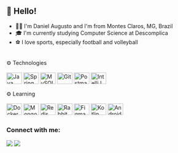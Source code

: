 ## 👋 Hello!

- 👦🏽 I'm Daniel Augusto and I'm from Montes Claros, MG, Brazil
- 🎓 I'm currently studying Computer Science at Descomplica
- ⚽ I love sports, especially football and volleyball

<div style="display: inline_block"><br>
 ⚙️ Technologies
  <br> <br>
  <a href="https://www.java.com/pt-BR/" target="_blank"><img align="center" alt="Java" height="30" width="40" src="https://cdn.jsdelivr.net/gh/devicons/devicon/icons/java/java-original.svg"></a>
  <a href="https://spring.io/" target="_blank"><img align="center" alt="Spring Framework" height="30" width="40" src="https://cdn.jsdelivr.net/gh/devicons/devicon/icons/spring/spring-original.svg"></a>
  <a href="https://www.mysql.com/" target="_blank"><img align="center" alt="MySQL" height="30" width="40" src="https://cdn.jsdelivr.net/gh/devicons/devicon/icons/mysql/mysql-original.svg"></a>
  <a href="https://git-scm.com/" target="_blank"><img align="center" alt="Git" height="30" width="40" src="https://cdn.jsdelivr.net/gh/devicons/devicon/icons/git/git-original.svg"></a>
  <a href="https://www.postman.com/" target="_blank"><img align="center" alt="Postman" height="30" width="40" src="https://www.svgrepo.com/show/354202/postman-icon.svg"></a>
  <a href="https://www.jetbrains.com/idea/" target="_blank"><img align="center" alt="IntelliJ Idea" height="30" width="40" src="https://cdn.jsdelivr.net/gh/devicons/devicon/icons/intellij/intellij-original.svg"></a>
</div>

<div style="display: inline_block"><br>
  ⚙️ Learning
  <br> <br>
  <a href="https://www.docker.com/" target="_blank"><img align="center" alt="Docker" height="30" width="40" src="https://cdn.jsdelivr.net/gh/devicons/devicon/icons/docker/docker-original.svg"></a>
  <a href="https://www.mongodb.com/" target="_blank"><img align="center" alt="MongoDB" height="30" width="40" src="https://cdn.jsdelivr.net/gh/devicons/devicon/icons/mongodb/mongodb-original.svg"></a>
  <a href="https://redis.io/" target="_blank"><img align="center" alt="Redis" height="30" width="40" src="https://cdn.jsdelivr.net/gh/devicons/devicon/icons/redis/redis-original.svg"></a>
  <a href="https://www.rabbitmq.com/" target="_blank"><img align="center" alt="RabbitMQ" height="30" width="40" src="https://www.vectorlogo.zone/logos/rabbitmq/rabbitmq-icon.svg"></a>
  <a href="https://www.figma.com/" target="_blank"><img align="center" alt="Figma" height="30" width="40" src="https://cdn.jsdelivr.net/gh/devicons/devicon/icons/figma/figma-original.svg"></a>
  <a href="https://kotlinlang.org/" target="_blank"><img align="center" alt="Kotlin" height="30" width="40" src="https://cdn.jsdelivr.net/gh/devicons/devicon/icons/kotlin/kotlin-original.svg"></a>
  <a href="https://developer.android.com/studio" target="_blank"><img align="center" alt="Android Studio" height="30" width="40" src="https://cdn.jsdelivr.net/gh/devicons/devicon/icons/androidstudio/androidstudio-original.svg"></a>
</div>
  
##
  
### Connect with me: 
<div> 
    <a href = "https://www.linkedin.com/in/daniel-augusto-nunes/"><img src="https://img.shields.io/badge/LinkedIn-0077B5?style=for-the-badge&logo=linkedin&logoColor=white"></a>
  <a href = "mailto:danielpn23@outlook.com"><img src="https://img.shields.io/badge/Microsoft_Outlook-0078D4?style=for-the-badge&logo=microsoft-outlook&logoColor=white"></a>
</div>
